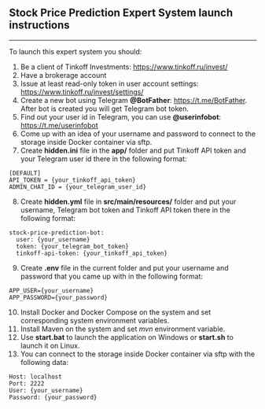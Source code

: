 ## Stock Price Prediction Expert System launch instructions

---

To launch this expert system you should:
1. Be a client of Tinkoff Investments: https://www.tinkoff.ru/invest/
2. Have a brokerage account
3. Issue at least read-only token in user account settings: https://www.tinkoff.ru/invest/settings/
4. Create a new bot using Telegram **@BotFather**: https://t.me/BotFather. After bot is created you will get Telegram bot token.
5. Find out your user id in Telegram, you can use **@userinfobot**: https://t.me/userinfobot
6. Come up with an idea of your username and password to connect to the storage inside Docker container via sftp.
7. Create **hidden.ini** file in the **app/** folder and put Tinkoff API token and your Telegram user id there in the following format:
```
[DEFAULT]
API_TOKEN = {your_tinkoff_api_token}
ADMIN_CHAT_ID = {your_telegram_user_id}
```
8. Create **hidden.yml** file in **src/main/resources/** folder and put your username, Telegram bot token and Tinkoff API token there in the following format:
```
stock-price-prediction-bot:
  user: {your_username}
  token: {your_telegram_bot_token}
  tinkoff-api-token: {your_tinkoff_api_token}
```
9. Create **.env** file in the current folder and put your username and password that you came up with in the following format:
```
APP_USER={your_username}
APP_PASSWORD={your_password}
```
10. Install Docker and Docker Compose on the system and set corresponding system environment variables.
11. Install Maven on the system and set *mvn* environment variable.
12. Use **start.bat** to launch the application on Windows or **start.sh** to launch it on Linux.
13. You can connect to the storage inside Docker container via sftp with the following data:
```
Host: localhost
Port: 2222
User: {your_username}
Password: {your_password}
```